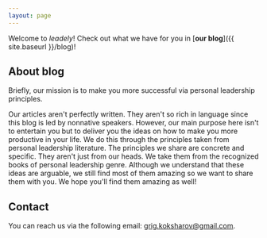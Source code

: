 ```yaml
---
layout: page
---
```


Welcome to _leadely_! Check out what we have for you in [**our blog**]({{ site.baseurl }}/blog)!

## About blog

Briefly, our mission is to make you more successful via personal leadership principles.

Our articles aren't perfectly written. They aren't so rich in language since this blog is led by nonnative speakers. However, our main purpose here isn't to entertain you but to deliver you the ideas on how to make you more productive in your life. We do this through the principles taken from personal leadership literature. The principles we share are concrete and specific. They aren't just from our heads. We take them from the recognized books of personal leadership genre. Although we understand that these ideas are arguable, we still find most of them amazing so we want to share them with you. We hope you'll find them amazing as well! 

## Contact

You can reach us via the following email: [grig.koksharov@gmail.com](mailto:grig.koksharov@gmail.com).
